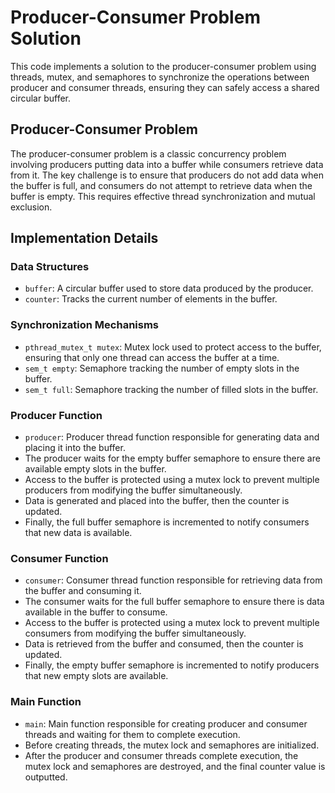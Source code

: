 # Producer-Consumer Problem Solution

This code implements a solution to the producer-consumer problem using threads, mutex, and semaphores to synchronize the operations between producer and consumer threads, ensuring they can safely access a shared circular buffer.

## Producer-Consumer Problem

The producer-consumer problem is a classic concurrency problem involving producers putting data into a buffer while consumers retrieve data from it. The key challenge is to ensure that producers do not add data when the buffer is full, and consumers do not attempt to retrieve data when the buffer is empty. This requires effective thread synchronization and mutual exclusion.

## Implementation Details

### Data Structures

- `buffer`: A circular buffer used to store data produced by the producer.
- `counter`: Tracks the current number of elements in the buffer.

### Synchronization Mechanisms

- `pthread_mutex_t mutex`: Mutex lock used to protect access to the buffer, ensuring that only one thread can access the buffer at a time.
- `sem_t empty`: Semaphore tracking the number of empty slots in the buffer.
- `sem_t full`: Semaphore tracking the number of filled slots in the buffer.

### Producer Function

- `producer`: Producer thread function responsible for generating data and placing it into the buffer.
- The producer waits for the empty buffer semaphore to ensure there are available empty slots in the buffer.
- Access to the buffer is protected using a mutex lock to prevent multiple producers from modifying the buffer simultaneously.
- Data is generated and placed into the buffer, then the counter is updated.
- Finally, the full buffer semaphore is incremented to notify consumers that new data is available.

### Consumer Function

- `consumer`: Consumer thread function responsible for retrieving data from the buffer and consuming it.
- The consumer waits for the full buffer semaphore to ensure there is data available in the buffer to consume.
- Access to the buffer is protected using a mutex lock to prevent multiple consumers from modifying the buffer simultaneously.
- Data is retrieved from the buffer and consumed, then the counter is updated.
- Finally, the empty buffer semaphore is incremented to notify producers that new empty slots are available.

### Main Function

- `main`: Main function responsible for creating producer and consumer threads and waiting for them to complete execution.
- Before creating threads, the mutex lock and semaphores are initialized.
- After the producer and consumer threads complete execution, the mutex lock and semaphores are destroyed, and the final counter value is outputted.
